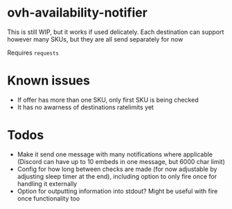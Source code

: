 # ovh-availability-notifier
This is still WIP, but it works if used delicately. Each destination can support however many SKUs, but they are all send separately for now

Requires `requests`

# Known issues
* If offer has more than one SKU, only first SKU is being checked
* It has no awarness of destinations ratelimits yet

# Todos
* Make it send one message with many notifications where applicable (Discord can have up to 10 embeds in one message, but 6000 char limit)
* Config for how long between checks are made (for now adjustable by adjusting sleep timer at the end), including option to only fire once for handling it externally
* Option for outputting information into stdout? Might be useful with fire once functionality too
